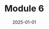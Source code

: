 ---
title: Module 6
linkTitle: Module 6
date: 2025-01-01
type: book
weight: 70
course_module: "true"
--- 